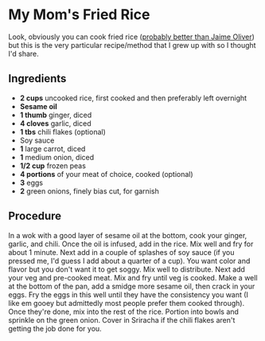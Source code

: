 # My Mom's Fried Rice

Look, obviously you can cook fried rice ([probably better than Jaime Oliver](https://youtu.be/t_KdbASIkB8)) but this is the very particular recipe/method that I grew up with so I thought I'd share.

## Ingredients

- **2 cups** uncooked rice, first cooked and then preferably left overnight
- **Sesame oil**
- **1 thumb** ginger, diced
- **4 cloves** garlic, diced
- **1 tbs** chili flakes (optional)
- Soy sauce
- **1** large carrot, diced
- **1** medium onion, diced
- **1/2 cup** frozen peas
- **4 portions** of your meat of choice, cooked (optional)
- **3** eggs
- **2** green onions, finely bias cut, for garnish

## Procedure

In a wok with a good layer of sesame oil at the bottom, cook your ginger, garlic, and chili. Once the oil is infused, add in the rice. Mix well and fry for about 1 minute. Next add in a couple of splashes of soy sauce (if you pressed me, I'd guess I add about a quarter of a cup). You want color and flavor but you don't want it to get soggy. Mix well to distribute. Next add your veg and pre-cooked meat. Mix and fry until veg is cooked. Make a well at the bottom of the pan, add a smidge more sesame oil, then crack in your eggs. Fry the eggs in this well until they have the consistency you want (I like em gooey but admittedly most people prefer them cooked through). Once they're done, mix into the rest of the rice. Portion into bowls and sprinkle on the green onion. Cover in Sriracha if the chili flakes aren't getting the job done for you.

